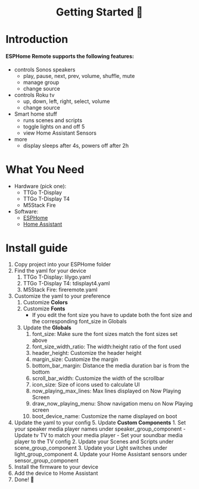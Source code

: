 <h1 align = "center">Getting Started 🌈</h1>

# Introduction
#### ESPHome Remote supports the following features:

- controls Sonos speakers
	-   play, pause, next, prev, volume, shuffle, mute
	-   manage group
	-   change source
- controls Roku tv
	- up, down, left, right, select, volume
	- change source
- Smart home stuff
	- runs scenes and scripts
	- toggle lights on and off 5
	- view Home Assistant Sensors
- more
	- display sleeps after 4s, powers off after 2h

# What You Need
-  Hardware (pick one):
	 - TTGo T-Display
	- TTGo T-Display T4
	- M5Stack Fire
- Software:
	- [ESPHome](https://esphome.io/)
	- [Home Assistant](https://www.home-assistant.io/)

# Install guide
1. Copy project into your ESPHome folder
2. Find the yaml for your device
	1. TTGo T-Display: lilygo.yaml
	2. TTGo T-Display T4: tdisplayt4.yaml
	3. M5Stack Fire: fireremote.yaml
3. Customize the yaml to your preference
	1. Customize **Colors**
	2. Customize **Fonts**
		- If you edit the font size you have to update both the font size and the corresponding font_size in Globals
	3. Update the **Globals**
		1. font_size: Make sure the font sizes match the font sizes set above
		2. font_size_width_ratio: The width:height ratio of the font used
		3. header_height: Customize the header height
		4. margin_size: Customize the margin
		5. bottom_bar_margin: Distance the media duration bar is from the bottom
		6. scroll_bar_width: Customize the width of the scrollbar
		7. icon_size: Size of icons used to calculate UI
		8. now_playing_max_lines: Max lines displayed on Now Playing Screen
		9. draw_now_playing_menu: Show navigation menu on Now Playing screen
		10. boot_device_name: Customize the name displayed on boot
4. Update the yaml to your config
	5. Update **Custom Components**
		1. Set your speaker media player names under speaker_group_component
			- Update tv TV to match your media player
			- Set your soundbar media player to the TV config
		2. Update your Scenes and Scripts under scene_group_component
		3. Update your Light switches under light_group_component
		4. Update your Home Assistant sensors under sensor_group_component
5. Install the firmware to your device
6. Add the device to Home Assistant
7. Done! 🎉